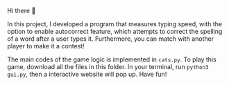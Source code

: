 Hi there :wave:

In this project, I developed a program that measures typing speed, with the option to enable autocorrect feature, which attempts to correct the spelling of a word after a user types it. Furthermore, you can match with another player to make it a contest!


The main codes of the game logic is implemented in `cats.py`. To play this game, download all the files in this folder. In your terminal, run `python3 gui.py`, then a interactive website will pop up.
Have fun!

